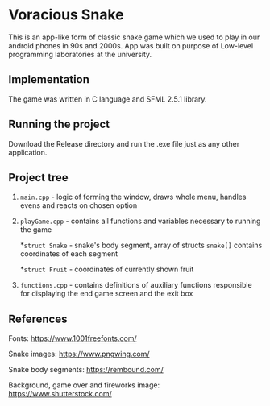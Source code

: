 # Voracious Snake
This is an app-like form of classic snake game which we used to play in our android phones in 90s and 2000s.
App was built on purpose of Low-level programming laboratories at the university.
## Implementation
The game was written in C language and SFML 2.5.1 library.
## Running the project
Download the Release directory and run the .exe file just as any other application.
## Project tree
1. `main.cpp` - logic of forming the window, draws whole menu, handles evens and reacts on chosen option
2. `playGame.cpp` - contains all functions and variables necessary to running the game

   *`struct Snake` - snake's body segment, array of structs `snake[]` contains coordinates of each segment
   
   *`struct Fruit` - coordinates of currently shown fruit
3. `functions.cpp` - contains definitions of auxiliary functions responsible for displaying the end game screen and the exit box
## References
Fonts: https://www.1001freefonts.com/

Snake images: https://www.pngwing.com/

Snake body segments: https://rembound.com/

Background, game over and fireworks image: https://www.shutterstock.com/
